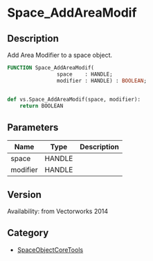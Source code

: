 # Space_AddAreaModif

## Description
Add Area Modifier to a space object.

```pascal
FUNCTION Space_AddAreaModif(
				space    : HANDLE;
				modifier : HANDLE) : BOOLEAN;
```

```python

def vs.Space_AddAreaModif(space, modifier):
    return BOOLEAN
```

## Parameters
|Name|Type|Description|
|---|---|---|
|space|HANDLE||
|modifier|HANDLE||

## Version
Availability: from Vectorworks 2014

## Category
* [SpaceObjectCoreTools](../Categories/SpaceObjectCoreTools.md)

